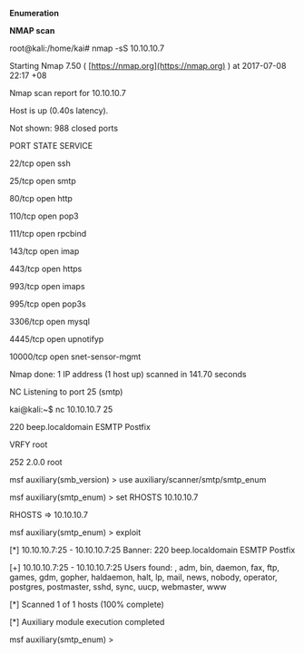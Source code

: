 **Enumeration**

**NMAP scan**

root@kali:/home/kai\# nmap -sS 10.10.10.7

Starting Nmap 7.50 \( [https://nmap.org](https://nmap.org) \) at 2017-07-08 22:17 +08

Nmap scan report for 10.10.10.7

Host is up \(0.40s latency\).

Not shown: 988 closed ports

PORT      STATE SERVICE

22/tcp    open  ssh

25/tcp    open  smtp

80/tcp    open  http

110/tcp   open  pop3

111/tcp   open  rpcbind

143/tcp   open  imap

443/tcp   open  https

993/tcp   open  imaps

995/tcp   open  pop3s

3306/tcp  open  mysql

4445/tcp  open  upnotifyp

10000/tcp open  snet-sensor-mgmt

Nmap done: 1 IP address \(1 host up\) scanned in 141.70 seconds

NC Listening to port 25 \(smtp\)

kai@kali:~$ nc 10.10.10.7 25

220 beep.localdomain ESMTP Postfix

VRFY root

252 2.0.0 root

msf auxiliary\(smb\_version\) &gt; use auxiliary/scanner/smtp/smtp\_enum

msf auxiliary\(smtp\_enum\) &gt; set RHOSTS 10.10.10.7

RHOSTS =&gt; 10.10.10.7

msf auxiliary\(smtp\_enum\) &gt; exploit

\[\*\] 10.10.10.7:25         - 10.10.10.7:25 Banner: 220 beep.localdomain ESMTP Postfix

\[+\] 10.10.10.7:25         - 10.10.10.7:25 Users found: , adm, bin, daemon, fax, ftp, games, gdm, gopher, haldaemon, halt, lp, mail, news, nobody, operator, postgres, postmaster, sshd, sync, uucp, webmaster, www

\[\*\] Scanned 1 of 1 hosts \(100% complete\)

\[\*\] Auxiliary module execution completed

msf auxiliary\(smtp\_enum\) &gt; 





